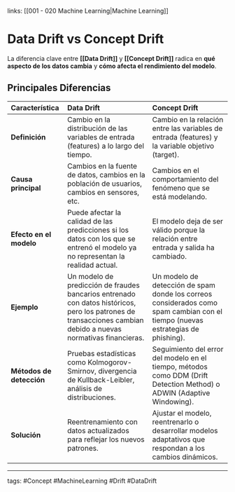 links: [[001 - 020 Machine Learning|Machine Learning]]

# Data Drift vs Concept Drift

La diferencia clave entre **[[Data Drift]]** y **[[Concept Drift]]** radica en **qué aspecto de los datos cambia** y **cómo afecta el rendimiento del modelo**.

## Principales Diferencias
|**Característica**|**Data Drift**|**Concept Drift**|
|:---|:---|:---|
|**Definición**|Cambio en la distribución de las variables de entrada (features) a lo largo del tiempo.|Cambio en la relación entre las variables de entrada (features) y la variable objetivo (target).|
|**Causa principal**|Cambios en la fuente de datos, cambios en la población de usuarios, cambios en sensores, etc.|Cambios en el comportamiento del fenómeno que se está modelando.|
|**Efecto en el modelo**|Puede afectar la calidad de las predicciones si los datos con los que se entrenó el modelo ya no representan la realidad actual.|El modelo deja de ser válido porque la relación entre entrada y salida ha cambiado.|
|**Ejemplo**|Un modelo de predicción de fraudes bancarios entrenado con datos históricos, pero los patrones de transacciones cambian debido a nuevas normativas financieras.|Un modelo de detección de spam donde los correos considerados como spam cambian con el tiempo (nuevas estrategias de phishing).|
|**Métodos de detección**|Pruebas estadísticas como Kolmogorov-Smirnov, divergencia de Kullback-Leibler, análisis de distribuciones.|Seguimiento del error del modelo en el tiempo, métodos como DDM (Drift Detection Method) o ADWIN (Adaptive Windowing).|
|**Solución**|Reentrenamiento con datos actualizados para reflejar los nuevos patrones.|Ajustar el modelo, reentrenarlo o desarrollar modelos adaptativos que respondan a los cambios dinámicos.|

---
tags:
	#Concept  #MachineLearning #Drift #DataDrift

[^1]: https://www.evidentlyai.com/ml-in-production/data-drift

[^2]: https://www.iic.uam.es/procesamiento-del-lenguaje-natural/data-drifting-y-concept-drifting/
	
